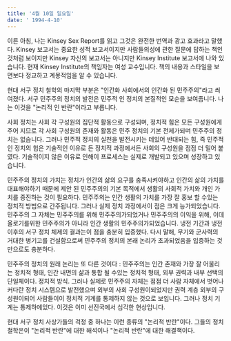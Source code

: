 ```yaml
---
title: '4월 10일 일요일'
date: ' 1994-4-10'
---
```

이른 아침, 나는 Kinsey Sex Report를 읽고 그것은 완전한 번역과 광고 효과라고 말했다. Kinsey 보고서는 중요한 성적 보고서이지만 사람들의성에 관한 질문에 답하는 책인 것처럼 보이지만 Kinsey 자신의 보고서는 아니지만 Kinsey Institute 보고서에 나와 있습니다. 현재 Kinsey Institute의 책임자는 여성 교수입니다. 책의 내용과 스타일을 보면보다 정교하고 계몽적임을 알 수 있습니다.

현대 서구 정치 철학의 마지막 부분은 "인간화 사회에서의 인간화 된 민주주의"라고 씌여졌다. 서구 민주주의 정치의 발전은 민주적 인 정치의 본질적인 모순을 보여줍니다. 나는 이것을 "논리적 인 반란"이라고 부릅니다.

사회 정치는 사회 각 구성원의 집단적 활동으로 구성되며, 정치적 힘은 모든 구성원에게 주어 지므로 각 사회 구성원의 존재와 활동은 민주 정치의 기본 전제가되며 민주주의 정치는 없습니다. 그러나 민주적 정치의 실천을 발전시키는 데있어 반대되는 힘, 즉 민주적 인 정치의 힘은 기술적인 이유로 든 정치적 과정에서든 사회의 구성원을 점점 더 밀어 붙였다. 기술적이지 않은 이유로 인해이 프로세스는 실제로 개발되고 있으며 성장하고 있습니다.

민주주의 정치의 가치는 정치가 인간의 삶의 요구를 충족시켜야하고 인간의 삶의 가치를 대표해야하기 때문에 제안 된 민주주의의 기본 목적에서 생활의 사회적 가치와 개인 가치를 증진하는 것이 필요하다. 민주주의는 인간 생활의 가치를 가장 잘 홍보 할 수있는 정치적 방법으로 간주됩니다. 그러나 실제 정치 과정에서이 점은 크게 능가되었습니다. 민주주의 그 자체는 민주주의를 위해 민주주의가되었거나 민주주의의 이익을 위해, 이데올로기를위한 민주주의가 아니라 인간 생활의 민주주의가되었습니다. 냉전 기간과 냉전 이후의 서구 정치 체제의 결과는이 점을 충분히 입증했다. 다시 말해, 무기와 군사력의 거대한 병기고를 건설함으로써 민주주의 정치의 본래 논리가 초과되었음을 입증하는 것만으로도 충분하다.

민주주의 정치의 원래 논리는 또 다른 것이다 : 민주주의는 인간 존재와 가장 잘 어울리는 정치적 형태, 인간 내면의 삶과 통합 될 수있는 정치적 형태, 외부 권력과 내부 선택의 단일체이다. 정치적 방식. 그러나 실제로 민주주의 자체는 점점 더 사람 자체에서 벗어나 커다란 정치 시스템으로 발전했으며 외부의 사회 구성원이되었지만 권력 계층 외부의 구성원이되어 사람들이이 정치적 기계를 통제하지 않는 것으로 보입니다. 그러나 정치 기계는 통제하에있다. 이것은 이미 선진국에서 심각한 현상입니다.

현대 서구 정치 사상가들의 걱정 중 하나는 이런 종류의 "논리적 반란"이다. 그들의 정치 철학은이 "논리적 반란"에 대한 해석이나 "논리적 반란"에 대한 해결책이다.

